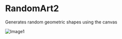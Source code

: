 # RandomArt2
Generates random geometric shapes using the canvas

![Image1](https://i.imgur.com/xClWbFc.png)
